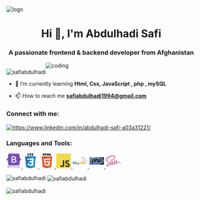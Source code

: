 ![logo](https://github.com/safiabdulhadi/safiabulhadi/blob/main/web.jpg)
<h1 align="center">Hi 👋, I'm Abdulhadi Safi</h1>
<h3 align="center">A passionate frontend & backend developer from Afghanistan</h3>

<img align="right" alt="coding" width="400" src="https://user-images.githubusercontent.com/55389276/140866485-8fb1c876-9a8f-4d6a-98dc-08c4981eaf70.gif" >


<p align="left"> <img src="https://komarev.com/ghpvc/?username=safiabdulhadi&label=Profile%20views&color=0e75b6&style=flat" alt="safiabdulhadi" /> </p>

- 🌱 I’m currently learning **Html, Css, JavaScript , php , mySQL**

- 📫 How to reach me **safiabdulhadi1994@gmail.com**

<h3 align="left">Connect with me:</h3>
<p align="left">
<a href="https://linkedin.com/in/https://www.linkedin.com/in/abdulhadi-safi-a03a31221/" target="blank"><img align="center" src="https://raw.githubusercontent.com/rahuldkjain/github-profile-readme-generator/master/src/images/icons/Social/linked-in-alt.svg" alt="https://www.linkedin.com/in/abdulhadi-safi-a03a31221/" height="30" width="40" /></a>
</p>

<h3 align="left">Languages and Tools:</h3>
<p align="left"> <a href="https://getbootstrap.com" target="_blank" rel="noreferrer"> <img src="https://raw.githubusercontent.com/devicons/devicon/master/icons/bootstrap/bootstrap-plain-wordmark.svg" alt="bootstrap" width="40" height="40"/> </a> <a href="https://www.w3schools.com/css/" target="_blank" rel="noreferrer"> <img src="https://raw.githubusercontent.com/devicons/devicon/master/icons/css3/css3-original-wordmark.svg" alt="css3" width="40" height="40"/> </a> <a href="https://www.w3.org/html/" target="_blank" rel="noreferrer"> <img src="https://raw.githubusercontent.com/devicons/devicon/master/icons/html5/html5-original-wordmark.svg" alt="html5" width="40" height="40"/> </a> <a href="https://developer.mozilla.org/en-US/docs/Web/JavaScript" target="_blank" rel="noreferrer"> <img src="https://raw.githubusercontent.com/devicons/devicon/master/icons/javascript/javascript-original.svg" alt="javascript" width="40" height="40"/> </a> <a href="https://www.mysql.com/" target="_blank" rel="noreferrer"> <img src="https://raw.githubusercontent.com/devicons/devicon/master/icons/mysql/mysql-original-wordmark.svg" alt="mysql" width="40" height="40"/> </a> <a href="https://www.php.net" target="_blank" rel="noreferrer"> <img src="https://raw.githubusercontent.com/devicons/devicon/master/icons/php/php-original.svg" alt="php" width="40" height="40"/> </a> <a href="https://sass-lang.com" target="_blank" rel="noreferrer"> <img src="https://raw.githubusercontent.com/devicons/devicon/master/icons/sass/sass-original.svg" alt="sass" width="40" height="40"/> </a> </p>

<p><img align="left" src="https://github-readme-stats.vercel.app/api/top-langs?username=safiabdulhadi&show_icons=true&locale=en&layout=compact" alt="safiabdulhadi" /></p>

<p>&nbsp;<img align="center" src="https://github-readme-stats.vercel.app/api?username=safiabdulhadi&show_icons=true&locale=en" alt="safiabdulhadi" /></p>

<p><img align="center" src="https://github-readme-streak-stats.herokuapp.com/?user=safiabdulhadi&" alt="safiabdulhadi" /></p>
